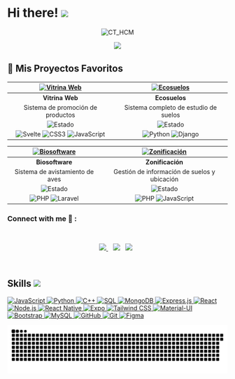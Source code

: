 <h1> Hi there! <img src = "https://raw.githubusercontent.com/MartinHeinz/MartinHeinz/master/wave.gif" width = 40px> </h1>
<div align="center">
 
![CT_HCM](https://i.postimg.cc/L55KWqBc/Black-and-Yellow-Web-Developer-Linked-In-Banner.png)
</div>
<p align='center'>
<img src="https://readme-typing-svg.herokuapp.com?color=%2336BCF7&size=25&center=true&vCenter=true&width=433&height=75&lines=I'm+Sebastian+Pitre;Frontend+Developer;%40sebastianpitre10">
</p>

## 🚀 Mis Proyectos Favoritos

| [![Vitrina Web](https://semillerosistemasyagroambiental.github.io/semillero/assets/img/proyectos/vitri.jpg)](./) | [![Ecosuelos](https://semillerosistemasyagroambiental.github.io/semillero/assets/img/proyectos/ecosuelos.jpg)](./) |
|:---------------------------------------------------------------------------------------------------:|:---------------------------------------------------------------------------------------------------:|
| **Vitrina Web**                                                                                  | **Ecosuelos**                                                                                   |
| Sistema de promoción de productos                                                                   | Sistema completo de estudio de suelos                                                              |
| ![Estado](https://img.shields.io/badge/COMPLETADO-2ecc71?style=flat-square)                      | ![Estado](https://img.shields.io/badge/EN_EJECUCIÓN-FFA500?style=flat-square)                      |
| ![Svelte](https://img.shields.io/badge/-Svelte-E34F26?logo=svelte) ![CSS3](https://img.shields.io/badge/-CSS3-1572B6?logo=css3) ![JavaScript](https://img.shields.io/badge/-JavaScript-F7DF1E?logo=javascript) | ![Python](https://img.shields.io/badge/-Python-3776AB?logo=python) ![Django](https://img.shields.io/badge/-Django-092E20?logo=django) |

| [![Biosoftware](https://semillerosistemasyagroambiental.github.io/semillero/assets/img/proyectos/biosoft.jpg)](./) | [![Zonificación](https://semillerosistemasyagroambiental.github.io/semillero/assets/img/proyectos/zoni.jpg)](./) |
|:---------------------------------------------------------------------------------------------------:|:-------------------------------------------------------------------------------------------------------:|
| **Biosoftware**                                                                                  | **Zonificación**                                                                                    |
| Sistema de avistamiento de aves                                                                     | Gestión de información de suelos y ubicación                                                           |
| ![Estado](https://img.shields.io/badge/COMPLETADO-2ecc71?style=flat-square)                      | ![Estado](https://img.shields.io/badge/COMPLETADO-2ecc71?style=flat-square)                           |
| ![PHP](https://img.shields.io/badge/-PHP-777BB4?logo=php) ![Laravel](https://img.shields.io/badge/-Laravel-777BB4?logo=laravel) | ![PHP](https://img.shields.io/badge/-PHP-777BB4?logo=php) ![JavaScript](https://img.shields.io/badge/-JavaScript-F7DF1E?logo=javascript)|


### Connect with me 🔗 :
<br>
<p align='center'>
<a href="mailto:ahmadpiracha3@gmail.com" target="_blank">
<img src="https://img.shields.io/badge/Gmail-D14836?style=for-the-badge&logo=gmail&logoColor=white">
</a>&nbsp;&nbsp;
<a href="https://www.instagram.com/ahmadpiracha" target="_blank">
<img src="https://img.shields.io/badge/ahmadpiracha-%23E4405F.svg?style=for-the-badge&logo=Instagram&logoColor=white"></a>&nbsp;&nbsp;
<a href="https://www.linkedin.com/in/ahmad-waseem-piracha" target="_blank">
<img src="https://img.shields.io/badge/linkedin-%230077B5.svg?style=for-the-badge&logo=linkedin&logoColor=white"></a>&nbsp;&nbsp;
</p>
<br>

## Skills <img src="https://media2.giphy.com/media/QssGEmpkyEOhBCb7e1/giphy.gif?cid=ecf05e47a0n3gi1bfqntqmob8g9aid1oyj2wr3ds3mg700bl&rid=giphy.gif" width=32px>

<!-- Programming Languages -->

<a href="https://developer.mozilla.org/en-US/docs/Web/JavaScript" target="_blank">
  <img alt="JavaScript" src="https://img.shields.io/badge/JavaScript-F7DF1E?style=for-the-badge&logo=javascript&logoColor=black">
</a>
<a href="https://www.python.org/" target="_blank">
  <img alt="Python" src="https://img.shields.io/badge/Python-3776AB?style=for-the-badge&logo=python&logoColor=white">
</a>

<a href="https://www.cplusplus.com/" target="_blank">
  <img alt="C++" src="https://img.shields.io/badge/C++-00599C?style=for-the-badge&logo=c%2B%2B&logoColor=white">
</a>

<a href="https://www.microsoft.com/en-us/sql-server" target="_blank">
  <img alt="SQL" src="https://img.shields.io/badge/SQL-CC2927?style=for-the-badge&logo=microsoft%20sql%20server&logoColor=white">
</a>

<!-- Web Development -->


<a href="https://www.mongodb.com/" target="_blank">
  <img alt="MongoDB" src="https://img.shields.io/badge/MongoDB-47A248?style=for-the-badge&logo=mongodb&logoColor=white">
</a>
<a href="https://expressjs.com/" target="_blank">
  <img alt="Express.js" src="https://img.shields.io/badge/Express.js-000000?style=for-the-badge&logo=express&logoColor=white">
</a>

<a href="https://reactjs.org/" target="_blank">
  <img alt="React" src="https://img.shields.io/badge/React-61DAFB?style=for-the-badge&logo=react&logoColor=black">
</a>
<a href="https://nodejs.org/" target="_blank">
  <img alt="Node.js" src="https://img.shields.io/badge/Node.js-339933?style=for-the-badge&logo=node.js&logoColor=white">
</a>

<!-- Mobile Development -->
<a href="https://reactnative.dev/" target="_blank">
  <img alt="React Native" src="https://img.shields.io/badge/React_Native-61DAFB?style=for-the-badge&logo=react&logoColor=black">
</a>
<a href="https://expo.dev/" target="_blank">
  <img alt="Expo" src="https://img.shields.io/badge/Expo-000020?style=for-the-badge&logo=expo&logoColor=white">
</a>

<!-- Frontend Frameworks/Libraries -->
<a href="https://tailwindcss.com/" target="_blank">
  <img alt="Tailwind CSS" src="https://img.shields.io/badge/Tailwind_CSS-38B2AC?style=for-the-badge&logo=tailwind-css&logoColor=white">
</a>

<a href="https://material-ui.com/" target="_blank">
  <img alt="Material-UI" src="https://img.shields.io/badge/Material--UI-0081CB?style=for-the-badge&logo=material-ui&logoColor=white">
</a>

<a href="https://getbootstrap.com/" target="_blank">
  <img alt="Bootstrap" src="https://img.shields.io/badge/Bootstrap-563D7C?style=for-the-badge&logo=bootstrap&logoColor=white">
</a>

<!-- Database -->
<a href="https://www.mysql.com/" target="_blank">
  <img alt="MySQL" src="https://img.shields.io/badge/MySQL-4479A1?style=for-the-badge&logo=mysql&logoColor=white">
</a>

<!-- Version Control and Collaboration -->
<a href="https://github.com/" target="_blank">
  <img alt="GitHub" src="https://img.shields.io/badge/GitHub-181717?style=for-the-badge&logo=github&logoColor=white">
</a>

<a href="https://git-scm.com/" target="_blank">
  <img alt="Git" src="https://img.shields.io/badge/Git-F05032?style=for-the-badge&logo=git&logoColor=white">
</a>

<!-- Design Tools -->
<a href="https://www.figma.com/" target="_blank">
  <img alt="Figma" src="https://img.shields.io/badge/Figma-F24E1E?style=for-the-badge&logo=figma&logoColor=white">
</a>

<!-- Tools and Platforms -->

![snake gif](https://github.com/TekyaygilFethi/TekyaygilFethi/blob/output/github-contribution-grid-snake.svg)

